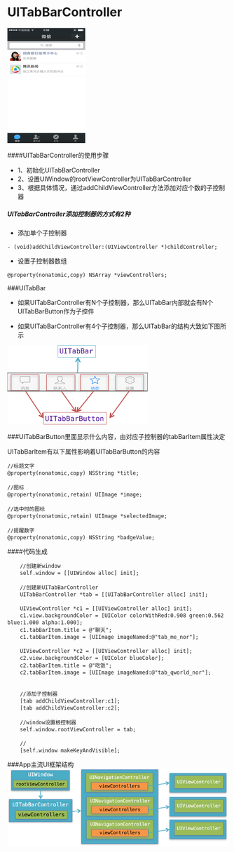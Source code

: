 # UITabBarController
![](../images/tabbar.png)

####UITabBarController的使用步骤
- 1、初始化UITabBarController
- 2、设置UIWindow的rootViewController为UITabBarController
- 3、根据具体情况，通过addChildViewController方法添加对应个数的子控制器


##### UITabBarController添加控制器的方式有2种
- 添加单个子控制器

```objc
- (void)addChildViewController:(UIViewController *)childController;
```

- 设置子控制器数组

```objc
@property(nonatomic,copy) NSArray *viewControllers;
```

###UITabBar
* 如果UITabBarController有N个子控制器，那么UITabBar内部就会有N个UITabBarButton作为子控件

* 如果UITabBarController有4个子控制器，那么UITabBar的结构大致如下图所示

![](../images/tabbar2.png)

###UITabBarButton里面显示什么内容，由对应子控制器的tabBarItem属性决定

UITabBarItem有以下属性影响着UITabBarButton的内容
```objc
//标题文字
@property(nonatomic,copy) NSString *title;

//图标
@property(nonatomic,retain) UIImage *image;

//选中时的图标
@property(nonatomic,retain) UIImage *selectedImage;

//提醒数字
@property(nonatomic,copy) NSString *badgeValue;
```

####代码生成
```objc
    //创建新window
    self.window = [[UIWindow alloc] init];

    //创建新UITabBarController
    UITabBarController *tab = [[UITabBarController alloc] init];

    UIViewController *c1 = [[UIViewController alloc] init];
    c1.view.backgroundColor = [UIColor colorWithRed:0.908 green:0.562 blue:1.000 alpha:1.000];
    c1.tabBarItem.title = @"聊天";
    c1.tabBarItem.image = [UIImage imageNamed:@"tab_me_nor"];

    UIViewController *c2 = [[UIViewController alloc] init];
    c2.view.backgroundColor = [UIColor blueColor];
    c2.tabBarItem.title = @"吃饭";
    c2.tabBarItem.image = [UIImage imageNamed:@"tab_qworld_nor"];


    //添加子控制器
    [tab addChildViewController:c1];
    [tab addChildViewController:c2];

    //window设置根控制器
    self.window.rootViewController = tab;

    //
    [self.window makeKeyAndVisible];
```

###App主流UI框架结构
![](../images/tabbar3.png)

